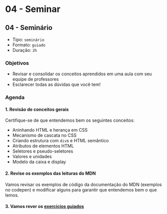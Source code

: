 # 04 - Seminar

## 04 - Seminário

* Tipo: `seminário`
* Formato: `guiado`
* Duração: `2h`

### Objetivos

* Revisar e consolidar os conceitos aprendidos em uma aula com seu equipe de professores
* Esclarecer todas as dúvidas que você tem!

### Agenda

#### 1. Revisão de conceitos gerais

Certifique-se de que entendemos bem os seguintes conceitos:

* Aninhando HTML e herança em CSS
* Mecanismo de cascata no CSS
* Criando estrutura com `div`s e HTML semântico
* Atributos de elementos HTML
* Seletores e pseudo-seletores
* Valores e unidades
* Modelo da caixa e display

#### 2. Revise os exemplos das leituras do MDN

Vamos revisar os exemplos de código da documentação do MDN \(exemplos no codepen\) e modificar alguns para garantir que entendemos bem o que lemos.

#### 3. Vamos rever os [exercícios guiados](https://github.com/cemsbr/curricula-js/tree/497e00c1436397b61e987bd3c548bc0f496d90e8/03-interactive-site/00-html-and-css/04-seminar/05-guided-exercises/README.md)

